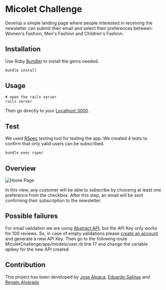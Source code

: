# Micolet Challenge

Develop a simple landing page where people interested in receiving the newsletter can submit their email and select their preferences between: Women's Fashion, Men's Fashion and Children's Fashion.

## Installation

Use Ruby [Bundler](https://bundler.io/man/bundle-install.1.html) to install the gems needed.

```bash
bundle install
```

## Usage

```rails
# open the rails server
rails server
```

Then go directly to your [Localhost 3000](http://localhost:3000).

## Test

We used [RSpec](https://rspec.info/) testing tool for testing the app.
We created 4 tests to confirm that only valid users can be subscribed.

```bash
bundle exec rspec
```

## Overview

![Home Page](https://user-images.githubusercontent.com/682507/116381788-825f5f00-a815-11eb-9d4f-7851e043e8bf.png)

In this view, any customer will be able to subscribe by choosing at least one preference from the checkbox.
After this step, an email will be sent confirming their subscription to the newsletter.

## Possible failures

For email validation we are using [Abstract API](https://app.abstractapi.com/api/email-validation/tester), but the API Key only works for 100 reviews.
So, in case of empty validations please [create an account](https://app.abstractapi.com/users/signup) and generate a new API Key.
Then go to the following route MicoletChallenge/app/models/user.rb line 17 and change the variable *apikey* for the new API created.


## Contribution

This project has been developed by [Jose Alpaca](https://github.com/josejose93), [Eduardo Salinas](https://github.com/eduardo4394) and [Renato Alvarado](https://github.com/Renato0496)

